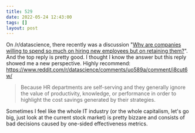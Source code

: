 ```yaml
---
title: 529
date: 2022-05-24 12:43:00
tags: []
layout: post
---
```


On /r/datascience, there recently was a discussion "[Why are companies willing to spend so much on hiring new employees but on retaining them?](https://www.reddit.com/r/datascience/comments/uo589a)". And the top reply is pretty good. I thought I know the answer but this reply showed me a new perspective. Highly recommend:
<https://www.reddit.com/r/datascience/comments/uo589a/comment/i8cut6w/>

> Because HR departments are self-serving and they generally ignore the value of productivity, knowledge, or performance in order to highlight the cost savings generated by their strategies.

Sometimes I feel like the whole IT industry (or the whole capitalism, let's go big, just look at the current stock market) is pretty bizzare and consists of bad decisions caused by one-sided effectiveness metrics.
